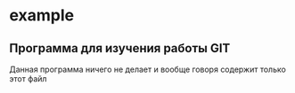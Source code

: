 # example

## Программа для изучения работы GIT
Данная программа ничего не делает и вообще
говоря содержит только этот файл